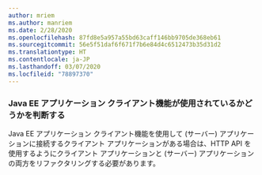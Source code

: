 ```yaml
---
author: mriem
ms.author: manriem
ms.date: 2/28/2020
ms.openlocfilehash: 87fd8e5a957a55bd63caff146bb9705de368eb61
ms.sourcegitcommit: 56e5f51daf6f671f7b6e84d4c6512473b35d31d2
ms.translationtype: HT
ms.contentlocale: ja-JP
ms.lasthandoff: 03/07/2020
ms.locfileid: "78897370"
---
```

### <a name="determine-whether-the-java-ee-application-client-feature-is-in-use"></a>Java EE アプリケーション クライアント機能が使用されているかどうかを判断する

Java EE アプリケーション クライアント機能を使用して (サーバー) アプリケーションに接続するクライアント アプリケーションがある場合は、HTTP API を使用するようにクライアント アプリケーションと (サーバー) アプリケーションの両方をリファクタリングする必要があります。
